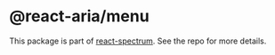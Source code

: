 # @react-aria/menu

This package is part of [react-spectrum](https://github.com/watheia/rsp-kit). See the repo for more details.

